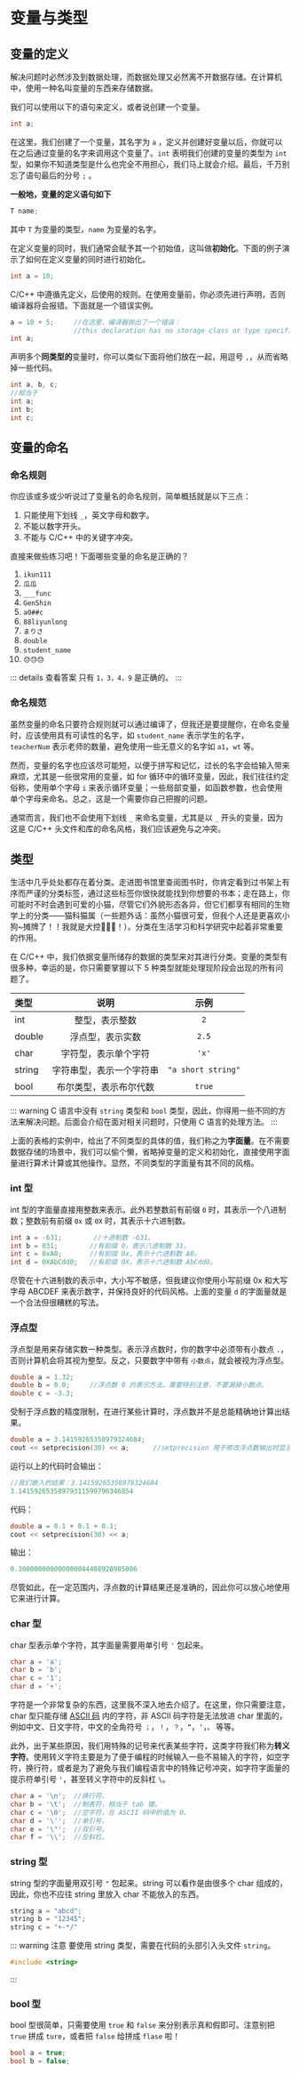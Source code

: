 # 变量与类型

## 变量的定义

解决问题时必然涉及到数据处理，而数据处理又必然离不开数据存储。在计算机中，使用一种名叫变量的东西来存储数据。

我们可以使用以下的语句来定义，或者说创建一个变量。
``` cpp
int a;
```
在这里，我们创建了一个变量，其名字为 `a` ，定义并创建好变量以后，你就可以在之后通过变量的名字来调用这个变量了。`int` 表明我们创建的变量的类型为 `int` 型，如果你不知道类型是什么也完全不用担心，我们马上就会介绍。最后，千万别忘了语句最后的分号 `;` 。

**一般地，变量的定义语句如下**
``` cpp
T name;
```
其中 `T` 为变量的类型，`name` 为变量的名字。

在定义变量的同时，我们通常会赋予其一个初始值，这叫做**初始化**。下面的例子演示了如何在定义变量的同时进行初始化。

``` cpp
int a = 10;
```

C/C++ 中遵循先定义，后使用的规则。在使用变量前，你必须先进行声明，否则编译器将会报错。下面就是一个错误实例。

``` cpp
a = 10 + 5;     //在这里，编译器抛出了一个错误：
                //this declaration has no storage class or type specifier
int a;
```

声明多个**同类型的**变量时，你可以类似下面将他们放在一起，用逗号 `,`，从而省略掉一些代码。

``` cpp
int a, b, c;
//相当于
int a;
int b;
int c;
```

## 变量的命名

### 命名规则

你应该或多或少听说过了变量名的命名规则，简单概括就是以下三点：

1. 只能使用下划线 `_`，英文字母和数字。
2. 不能以数字开头。
3. 不能与 C/C++ 中的关键字冲突。

直接来做些练习吧！下面哪些变量的命名是正确的？

1. `ikun111`
2. `瓜瓜`
3. `___func`
4. `GenShin`
5. `a0##c`
6. `88liyunlong`
7. `まりさ`
8. `double`
9.  `student_name`
10. `😓😓😓`

::: details 查看答案
只有 `1，3，4，9` 是正确的。
:::

### 命名规范

虽然变量的命名只要符合规则就可以通过编译了，但我还是要提醒你，在命名变量时，应该使用具有可读性的名字，如 `student_name` 表示学生的名字， `teacherNum` 表示老师的数量，避免使用一些无意义的名字如 `a1`，`wt` 等。

然而，变量的名字也应该尽可能短，以便于拼写和记忆，过长的名字会给输入带来麻烦，尤其是一些很常用的变量，如 for 循环中的循环变量，因此，我们往往约定俗称，使用单个字母 `i` 来表示循环变量；一些局部变量，如函数参数，也会使用单个字母来命名。总之，这是一个需要你自己把握的问题。

通常而言，我们也不会使用下划线 `_` 来命名变量，尤其是以 `_` 开头的变量，因为这是 C/C++ 头文件和库的命名风格，我们应该避免与之冲突。

## 类型

生活中几乎处处都存在着分类。走进图书馆里查阅图书时，你肯定看到过书架上有序而严谨的分类标签，通过这些标签你很快就能找到你想要的书本；走在路上，你可能时不时会遇到可爱的小猫，尽管它们外貌形态各异，但它们都享有相同的生物学上的分类——猫科猫属（一些题外话：虽然小猫很可爱，但我个人还是更喜欢小狗~摊牌了！！我就是犬控🥵🥵🥵！）。分类在生活学习和科学研究中起着非常重要的作用。

在 C/C++ 中，我们依据变量所储存的数据的类型来对其进行分类。变量的类型有很多种，幸运的是，你只需要掌握以下 5 种类型就能处理现阶段会出现的所有问题了。

|  类型  |           说明           |        示例        |
| :----  | :----------------------: | :----------------: |
|  int   |      整型，表示整数      |        `2`         |
| double |     浮点型，表示实数     |       `2.5`        |
|  char  |   字符型，表示单个字符   |       `'x'`        |
| string | 字符串型，表示一个字符串 | `"a short string"` |
|  bool  |  布尔类型，表示布尔代数  |       `true`       |

::: warning
C 语言中没有 `string` 类型和 `bool` 类型，因此，你得用一些不同的方法来解决问题。后面会介绍在面对相关问题时，只使用 C 语言的处理方法。
:::

上面的表格的实例中，给出了不同类型的具体的值，我们称之为**字面量**。在不需要数据存储的场景中，我们可以偷个懒，省略掉变量的定义和初始化，直接使用字面量进行算术计算或其他操作。显然，不同类型的字面量有其不同的风格。

### int 型

int 型的字面量直接用整数来表示。此外若整数前有前缀 `0` 时，其表示一个八进制数；整数前有前缀 `0x` 或 `0X` 时，其表示十六进制数。

``` cpp
int a = -631;        //十进制数 -631。
int b = 031;        //有前缀 0，表示八进制数 31。
int c = 0xA0;       //有前缀 0x，表示十六进制数 A0。
int d = 0XAbCdd0;   //有前缀 0X，表示十六进制数 AbCdd0。
```

尽管在十六进制数的表示中，大小写不敏感，但我建议你使用小写前缀 0x 和大写字母 ABCDEF 来表示数字，并保持良好的代码风格。上面的变量 `d` 的字面量就是一个合法但很糟糕的写法。

### 浮点型

浮点型是用来存储实数一种类型。表示浮点数时，你的数字中必须带有小数点 `.`，否则计算机会将其视为整型。反之，只要数字中带有 `小数点`，就会被视为浮点型。

``` cpp
double a = 1.32;
double b = 0.0;     //浮点数 0 的表示方法，需要特别注意，不要漏掉小数点。
double c = -3.3;
```

受制于浮点数的精度限制，在进行某些计算时，浮点数并不是总能精确地计算出结果。

``` cpp
double a = 3.14159265358979324684;
cout << setprecision(30) << a;      //setprecision 用于修改浮点数输出时显示的小数位数，其包含于头文件 iomanip 中。
```

运行以上的代码时会输出：

``` cpp
//我们嵌入的结果：3.14159265358979324684
3.14159265358979311599796346854
```

代码：

``` cpp
double a = 0.1 + 0.1 + 0.1;
cout << setprecision(30) << a;
```

输出：

``` cpp
0.300000000000000044408920985006
```

尽管如此，在一定范围内，浮点数的计算结果还是准确的，因此你可以放心地使用它来进行计算。

### char 型

char 型表示单个字符，其字面量需要用单引号 `'` 包起来。

``` cpp
char a = 'a';
char b = 'b';
char c = '1';
char d = '+';
```

字符是一个非常复杂的东西，这里我不深入地去介绍了。在这里，你只需要注意，char 型只能存储 [ASCII 码]() 内的字符，非 ASCII 码字符是无法放进 char 里面的，例如中文、日文字符，中文的全角符号 `；`，`！`，`？`，`“`，`‘`，`。` 等等。

此外，出于某些原因，我们用特殊的记号来代表某些字符，这类字符我们称为**转义字符**。使用转义字符主要是为了便于编程的时候输入一些不易输入的字符，如空字符，换行符，或者是为了避免与我们编程语言中的特殊记号冲突，如字符字面量的提示符单引号 `'`，甚至转义字符中的反斜杠 `\`。

``` cpp
char a = '\n';  //换行符。
char b = '\t';  //制表符，相当于 tab 键。
char c = '\0';  //空字符，在 ASCII 码中的值为 0。
char d = '\'';  //单引号。
char e = '\"';  //双引号。
char f = '\\';  //反斜杠。
```

### string 型

string 型的字面量用双引号 `"` 包起来。string 可以看作是由很多个 char 组成的，因此，你也不应往 string 里放入 char 不能放入的东西。

``` cpp
string a = "abcd";
string b = "12345";
string c = "+-*/"
```

::: warning 注意
要使用 string 类型，需要在代码的头部引入头文件 `string`。
``` cpp
#include <string>
```
:::

### bool 型

bool 型很简单，只需要使用 `true` 和 `false` 来分别表示真和假即可。注意别把 `true` 拼成 `ture`，或者把 `false` 给拼成 `flase` 啦！

``` cpp
bool a = true;
bool b = false;
```